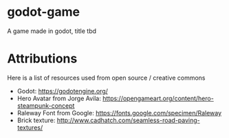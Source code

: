 # godot-game
A game made in godot, title tbd

# Attributions
Here is a list of resources used from open source / creative commons

- Godot: https://godotengine.org/
- Hero Avatar from Jorge Avila: https://opengameart.org/content/hero-steampunk-concept
- Raleway Font from Google: https://fonts.google.com/specimen/Raleway
- Brick texture: http://www.cadhatch.com/seamless-road-paving-textures/
